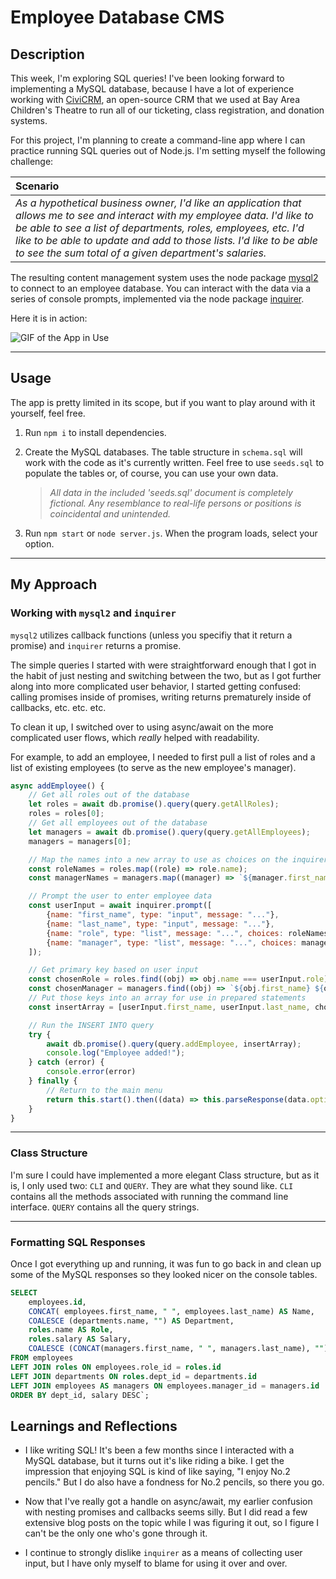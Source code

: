 # Employee Database CMS

## Description

This week, I'm exploring SQL queries! I've been looking forward to implementing a MySQL database, because I have a lot of experience working with [CiviCRM](https://civicrm.org), an open-source CRM that we used at Bay Area Children's Theatre to run all of our ticketing, class registration, and donation systems.

For this project, I'm planning to create a command-line app where I can practice running SQL queries out of Node.js.  I'm setting myself the following challenge:

| **Scenario**                                                                                                                                                                                                                                                                                                                                                                     |
| :------------------------------------------------------------------------------------------------------------------------------------------------------------------------------------------------------------------------------------------------------------------------------------------------------------------------------------------------------------------------------- |
| _As a hypothetical business owner, I'd like an application that allows me to see and interact with my employee data. I'd like to be able to see a list of departments, roles, employees, etc. I'd like to be able to update and add to those lists. I'd like to be able to see the sum total of a given department's salaries._ |

The resulting content management system uses the node package [mysql2](https://www.npmjs.com/package/mysql2) to connect to an employee database. You can interact with the data via a series of console prompts, implemented via the node package [inquirer](https://www.npmjs.com/package/inquirer).

Here it is in action:

![GIF of the App in Use](./img/app-in-use.gif)

---

## Usage

The app is pretty limited in its scope, but if you want to play around with it yourself, feel free.  

1. Run `npm i` to install dependencies.
2. Create the MySQL databases. The table structure in `schema.sql` will work with the code as it's currently written. Feel free to use `seeds.sql` to populate the tables or, of course, you can use your own data.

    > *All data in the included 'seeds.sql' document is completely fictional. Any resemblance to real-life persons or positions is coincidental and unintended.*

3. Run `npm start` or `node server.js`. When the program loads, select your option.

---

## My Approach

### Working with `mysql2` and `inquirer`

`mysql2` utilizes callback functions (unless you specifiy that it return a promise) and `inquirer` returns a promise. 

The simple queries I started with were straightforward enough that I got in the habit of just nesting and switching between the two, but as I got further along into more complicated user behavior, I started getting confused: calling promises inside of promises, writing returns prematurely inside of callbacks, etc. etc. etc.

To clean it up, I switched over to using async/await on the more complicated user flows, which *really* helped with readability.  

For example, to add an employee, I needed to first pull a list of roles and a list of existing employees (to serve as the new employee's manager).

```javascript
async addEmployee() {
    // Get all roles out of the database
    let roles = await db.promise().query(query.getAllRoles);
    roles = roles[0];
    // Get all employees out of the database
    let managers = await db.promise().query(query.getAllEmployees);
    managers = managers[0];

    // Map the names into a new array to use as choices on the inquirer prompt
    const roleNames = roles.map((role) => role.name);
    const managerNames = managers.map((manager) => `${manager.first_name} ${manager.last_name}`);

    // Prompt the user to enter employee data
    const userInput = await inquirer.prompt([
        {name: "first_name", type: "input", message: "..."},
        {name: "last_name", type: "input", message: "..."},
        {name: "role", type: "list", message: "...", choices: roleNames},
        {name: "manager", type: "list", message: "...", choices: managerNames},
    ]);

    // Get primary key based on user input
    const chosenRole = roles.find((obj) => obj.name === userInput.role);
    const chosenManager = managers.find((obj) => `${obj.first_name} ${obj.last_name}` === userInput.manager);
    // Put those keys into an array for use in prepared statements
    const insertArray = [userInput.first_name, userInput.last_name, chosenRole.id, chosenManager.id];

    // Run the INSERT INTO query
    try {
        await db.promise().query(query.addEmployee, insertArray);
        console.log("Employee added!");
    } catch (error) {
        console.error(error)
    } finally {
        // Return to the main menu
        return this.start().then((data) => this.parseResponse(data.option));
    }
}
```

---

### Class Structure

I'm sure I could have implemented a more elegant Class structure, but as it is, I only used two: `CLI` and `QUERY`.  They are what they sound like.  `CLI` contains all the methods associated with running the command line interface.  `QUERY` contains all the query strings.

---

### Formatting SQL Responses

Once I got everything up and running, it was fun to go back in and clean up some of the MySQL responses so they looked nicer on the console tables.

```sql
SELECT 
    employees.id,
    CONCAT( employees.first_name, " ", employees.last_name) AS Name, 
    COALESCE (departments.name, "") AS Department, 
    roles.name AS Role, 
    roles.salary AS Salary, 
    COALESCE (CONCAT(managers.first_name, " ", managers.last_name), "") AS Manager
FROM employees 
LEFT JOIN roles ON employees.role_id = roles.id 
LEFT JOIN departments ON roles.dept_id = departments.id 
LEFT JOIN employees AS managers ON employees.manager_id = managers.id
ORDER BY dept_id, salary DESC`;
```

## Learnings and Reflections

- I like writing SQL! It's been a few months since I interacted with a MySQL database, but it turns out it's like riding a bike. I get the impression that enjoying SQL is kind of like saying, "I enjoy No.2 pencils."  But I do also have a fondness for No.2 pencils, so there you go.

- Now that I've really got a handle on async/await, my earlier confusion with nesting promises and callbacks seems silly. But I did read a few extensive blog posts on the topic while I was figuring it out, so I figure I can't be the only one who's gone through it.

- I continue to strongly dislike `inquirer` as a means of collecting user input, but I have only myself to blame for using it over and over.
